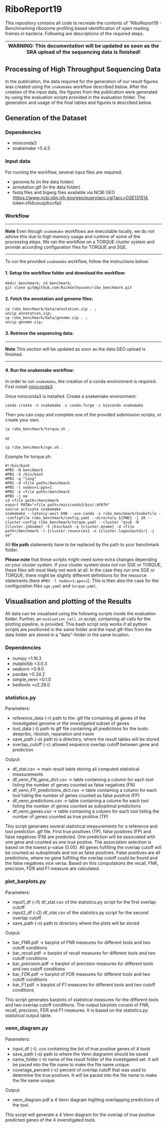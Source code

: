 # RiboReport19
This repository contains all code to recreate the contents of "RiboReport19 - Benchmarking ribosome profiling based identification of open reading frames in bacteria. Following are descriptions of the required steps.

| WARNING: This documentation will be updated as soon as the SRA upload of the sequencing data is finished! |
| --- |

## Processing of High Throughput Sequencing Data
In the publication, the data required for the generation of our result figures was created using the `snakemake` workflow described below. After the creation of the input data, the figures from the publication were generated by using the evaluation scripts provided in the evaluation folder.
The generation and usage of the final tables and figures is described below.

## Generation of the Dataset

### Dependencies
- miniconda3
- snakemake =5.4.5

### Input data
For running the workflow, several input files are required:
- genome.fa (in the data folder)
- annotation.gtf (in the data folder)
- fastq files and bigwig files available via NCBI GEO (https://www.ncbi.nlm.nih.gov/geo/query/acc.cgi?acc=GSE131514, token:ofkbusuqzbcvfip)

### Workflow
---
**Note**
Even though `snakemake` workflows are executable locally, we do not advise this due to high memory usage and runtime of some of the processing steps. We ran the workflow on a TORQUE cluster system and provide according configuration files for TORQUE and SQE.

---

To run the provided `snakemake` workflow, follow the instructions below:

#### 1. Setup the workflow folder and download the workflow:

~~~~
mkdir benchmark; cd benchmark;
git clone git@github.com:RickGelhausen/ribo_benchmark.git
~~~~

#### 2. Fetch the annotation and genome files:

~~~~
cp ribo_benchmark/data/annotation.zip . ;
unzip annotation.zip;
cp ribo_benchmark/data/genome.zip . ;
unzip genome.zip;
~~~~

#### 3. Retrieve the sequencing data:
---
**Note**
This section will be updated as soon as the data GEO upload is finished.

---

#### 4. Run the snakemake workflow:

In order to run `snakemake`, the creation of a conda environment is required. First install [miniconda3](https://docs.conda.io/en/latest/miniconda.html).

Once miniconda3 is installed. Create a snakemake environment:
~~~~
conda create -n snakemake -c conda-forge -c bioconda snakemake
~~~~

Then you can copy and complete one of the provided submission scripts, or create your own.
~~~~
cp ribo_benchmark/torque.sh .
~~~~
or
~~~~
cp ribo_benchmark/sge.sh .
~~~~

Example for torque.sh:

~~~~
#!/bin/bash
#PBS -N benchmark
#PBS -S /bin/bash
#PBS -q "long"
#PBS -d <file path>/benchmark
#PBS -l nodes=1:ppn=1
#PBS -o <file path>/benchmark
#PBS -j oe
cd <file path>/benchmark
export PATH="<file path>/miniconda3/bin/:$PATH"
source activate snakemake
snakemake --latency-wait 600 --use-conda -s ribo_benchmark/Snakefile --configfile ribo_benchmark/config.yaml --directory ${PWD} -j 20 --cluster-config ribo_benchmark/torque.yaml --cluster "qsub -N {cluster.jobname} -S /bin/bash -q {cluster.qname} -d <file path>/benchmark -l {cluster.resources} -o {cluster.logoutputdir} -j oe"
~~~~

All **file path** statements have to be replaced by the path to your benchmark folder.

**Please note** that these scripts might need some extra changes depending on your cluster system. If your cluster system does not run SGE or TORQUE, these files will most likely not work at all. In the case they run one SGE or TORQUE, there might be slightly different definitions for the resource statements (here `#PBS -l nodes=1:ppn=1`). This is then also the case for the configuration files `sge.yaml` and `torque.yaml`.


## Visualisation and plotting of the Results
All data can be visualised using the following scripts inside the evaluation folder. Further, an `evaluation_call.sh` script, containing all calls for the plotting pipeline, is provided. This bash script only works if all python scripts are positioned in the same folder and the input gtf-files from the data folder are stored in a "data"-folder in the same location.

### Dependencies
- numpy =1.16.3
- matplotlib =3.0.3
- seaborn =0.9.0
- pandas =0.24.2
- simple_venn =0.1.0
- bedtools =v2.28.0

### statistics.py

Parameters:
- reference_data (-r) path to the .gtf file containing all genes of the investigated genome or the investigated subset of genes
- tool_data (-t) path to gtf file containing all predictions for the tools: deepribo, ribotish, reparation and irsom
- save_path (-o) path to a directory, where the result tables will be stored
- overlap_cutoff (-c) allowed sequence overlap cutoff between gene and prediction

Output:
- df_stat.csv -> main result table storing all computed statistical measurements
- df_venn_FN_gene_dict.csv -> table containing a column for each tool listing the number of genes counted as false negatives (FN)
- df_venn_FP_predictions_dict.csv -> table containing a column for each tool listing the number of genes counted as false positive (FP)
- df_venn_predictions.csv -> table containing a column for each tool listing the number of genes counted as suboptimal predictions
- df_venn_genes.csv -> table containing a column for each tool listing the number of genes counted as true positive (TP)

This script generates several statistical measurements for a reference and tool prediction .gtf file. First true positives (TP), false positives (FP) and false negatives (FN) are predicted. One prediction will be associated with one gene and counted as one true positve. The association selection is based on the lowest p-value (0.05). All genes fulfilling the overlap cutoff will be counted as suboptimals and not as false positives. False positives are all predictions, where no gene fulfilling the overlap cutoff could be found and the false negatives vice versa. Based on this computations the recall, FNR, precision, FDR and F1 measure are calculated.

### plot_barplots.py
Parameters:
- input1_df (-i1) df_stat.csv of the statistics.py script for the first overlap cutoff
- input2_df (-i2) df_stat.csv of the statistics.py script for the second overlap cutoff
- save_path (-o) path to directory where the plots will be stored

Output:
- bar_FNR.pdf -> barplot of FNR measures for different tools and two cutoff conditions
- bar_recall.pdf -> barplot of recall measures for different tools and two cutoff conditions
- bar_precision.pdf -> barplot of precision measures for different tools and two cutoff conditions
- bar_FDR.pdf -> barplot of FDR measures for different tools and two cutoff conditions
- bar_F1.pdf -> barplot of F1 measures for different tools and two cutoff conditions

This script generates barplots of statistical measures for the different tools and two overlap cutoff conditions. The output barplots consist of FNR, recall, precision, FDR and F1 measures. It is based on the statistics.py statistical output table.

### venn_diagram.py
Parameters:
- input_df (-i) .cvs containing the list of true positive genes of 4 tools
- save_path (-o) path to where the Venn diagramm should be saved
- name_folder (-n) name of the result folder of the investigated set. It will be paced into the file name to make the file name unique.
- coverage_percent (-c) percent of overlap cutoff that was used to determine the true positves.  It will be paced into the file name to make the file name unique.

Output:
- venn_diagram.pdf a 4 Venn diagram higliting overlapping predictions of the tool. 

This script will generate a 4 Venn diagram for the overlap of true positive predicted genes of the 4 inverstigated tools. 
